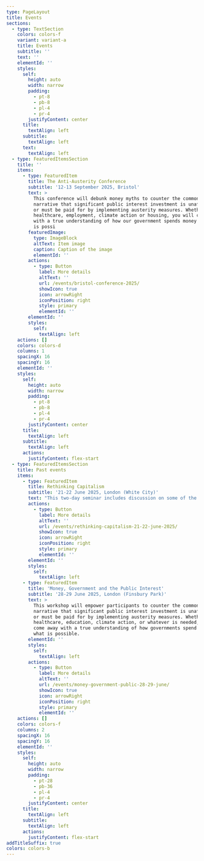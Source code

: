 ```yaml
---
type: PageLayout
title: Events
sections:
  - type: TextSection
    colors: colors-f
    variant: variant-a
    title: Events
    subtitle: ''
    text: ''
    elementId: ''
    styles:
      self:
        height: auto
        width: narrow
        padding:
          - pt-8
          - pb-8
          - pl-4
          - pr-4
        justifyContent: center
      title:
        textAlign: left
      subtitle:
        textAlign: left
      text:
        textAlign: left
  - type: FeaturedItemsSection
    title: ''
    items:
      - type: FeaturedItem
        title: The Anti-Austerity Conference
        subtitle: '12-13 September 2025, Bristol'
        text: >
          This conference will debunk money myths to counter the common
          narrative that significant public interest investment is unaffordable
          or must be paid for by implementing austerity measures. Whether for
          healthcare, employment, climate action or housing, you will come away
          with a true understanding of how our government spends money and what
          is possi
        featuredImage:
          type: ImageBlock
          altText: Item image
          caption: Caption of the image
          elementId: ''
        actions:
          - type: Button
            label: More details
            altText: ''
            url: /events/bristol-conference-2025/
            showIcon: true
            icon: arrowRight
            iconPosition: right
            style: primary
            elementId: ''
        elementId: ''
        styles:
          self:
            textAlign: left
    actions: []
    colors: colors-d
    columns: 1
    spacingX: 16
    spacingY: 16
    elementId: ''
    styles:
      self:
        height: auto
        width: narrow
        padding:
          - pt-8
          - pb-8
          - pl-4
          - pr-4
        justifyContent: center
      title:
        textAlign: left
      subtitle:
        textAlign: left
      actions:
        justifyContent: flex-start
  - type: FeaturedItemsSection
    title: Past events
    items:
      - type: FeaturedItem
        title: Rethinking Capitalism
        subtitle: '21-22 June 2025, London (White City)'
        text: "This two-day seminar includes discussion on some of the most pressing economic issues facing the world\_today.\n\nTopics include inequality, insecurity, the climate crisis, the national budget, challenging economic narratives around growth and a campaign for a fairer and more sustainable economy, drawn from modern monetary theory and ecological economics.\n"
        actions:
          - type: Button
            label: More details
            altText: ''
            url: /events/rethinking-capitalism-21-22-june-2025/
            showIcon: true
            icon: arrowRight
            iconPosition: right
            style: primary
            elementId: ''
        elementId: ''
        styles:
          self:
            textAlign: left
      - type: FeaturedItem
        title: 'Money, Government and the Public Interest'
        subtitle: '28-29 June 2025, London (Finsbury Park)'
        text: >
          This workshop will empower participants to counter the common
          narrative that significant public interest investment is unaffordable
          or must be paid for by implementing austerity measures. Whether for
          healthcare, education, climate action, or whatever is needed, you will
          come away with a true understanding of how governments spend money and
          what is possible.
        elementId: ''
        styles:
          self:
            textAlign: left
        actions:
          - type: Button
            label: More details
            altText: ''
            url: /events/money-government-public-28-29-june/
            showIcon: true
            icon: arrowRight
            iconPosition: right
            style: primary
            elementId: ''
    actions: []
    colors: colors-f
    columns: 2
    spacingX: 16
    spacingY: 16
    elementId: ''
    styles:
      self:
        height: auto
        width: narrow
        padding:
          - pt-28
          - pb-36
          - pl-4
          - pr-4
        justifyContent: center
      title:
        textAlign: left
      subtitle:
        textAlign: left
      actions:
        justifyContent: flex-start
addTitleSuffix: true
colors: colors-b
---
```

